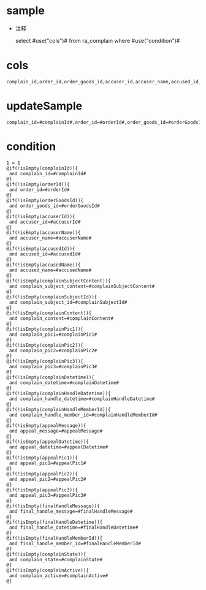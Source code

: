 sample
===
* 注释

	select #use("cols")# from ra_complain  where  #use("condition")#

cols
===
	complain_id,order_id,order_goods_id,accuser_id,accuser_name,accused_id,accused_name,complain_subject_content,complain_subject_id,complain_content,complain_pic1,complain_pic2,complain_pic3,complain_datetime,complain_handle_datetime,complain_handle_member_id,appeal_message,appeal_datetime,appeal_pic1,appeal_pic2,appeal_pic3,final_handle_message,final_handle_datetime,final_handle_member_id,complain_state,complain_active

updateSample
===
	
	complain_id=#complainId#,order_id=#orderId#,order_goods_id=#orderGoodsId#,accuser_id=#accuserId#,accuser_name=#accuserName#,accused_id=#accusedId#,accused_name=#accusedName#,complain_subject_content=#complainSubjectContent#,complain_subject_id=#complainSubjectId#,complain_content=#complainContent#,complain_pic1=#complainPic1#,complain_pic2=#complainPic2#,complain_pic3=#complainPic3#,complain_datetime=#complainDatetime#,complain_handle_datetime=#complainHandleDatetime#,complain_handle_member_id=#complainHandleMemberId#,appeal_message=#appealMessage#,appeal_datetime=#appealDatetime#,appeal_pic1=#appealPic1#,appeal_pic2=#appealPic2#,appeal_pic3=#appealPic3#,final_handle_message=#finalHandleMessage#,final_handle_datetime=#finalHandleDatetime#,final_handle_member_id=#finalHandleMemberId#,complain_state=#complainState#,complain_active=#complainActive#

condition
===

	1 = 1  
	@if(!isEmpty(complainId)){
	 and complain_id=#complainId#
	@}
	@if(!isEmpty(orderId)){
	 and order_id=#orderId#
	@}
	@if(!isEmpty(orderGoodsId)){
	 and order_goods_id=#orderGoodsId#
	@}
	@if(!isEmpty(accuserId)){
	 and accuser_id=#accuserId#
	@}
	@if(!isEmpty(accuserName)){
	 and accuser_name=#accuserName#
	@}
	@if(!isEmpty(accusedId)){
	 and accused_id=#accusedId#
	@}
	@if(!isEmpty(accusedName)){
	 and accused_name=#accusedName#
	@}
	@if(!isEmpty(complainSubjectContent)){
	 and complain_subject_content=#complainSubjectContent#
	@}
	@if(!isEmpty(complainSubjectId)){
	 and complain_subject_id=#complainSubjectId#
	@}
	@if(!isEmpty(complainContent)){
	 and complain_content=#complainContent#
	@}
	@if(!isEmpty(complainPic1)){
	 and complain_pic1=#complainPic1#
	@}
	@if(!isEmpty(complainPic2)){
	 and complain_pic2=#complainPic2#
	@}
	@if(!isEmpty(complainPic3)){
	 and complain_pic3=#complainPic3#
	@}
	@if(!isEmpty(complainDatetime)){
	 and complain_datetime=#complainDatetime#
	@}
	@if(!isEmpty(complainHandleDatetime)){
	 and complain_handle_datetime=#complainHandleDatetime#
	@}
	@if(!isEmpty(complainHandleMemberId)){
	 and complain_handle_member_id=#complainHandleMemberId#
	@}
	@if(!isEmpty(appealMessage)){
	 and appeal_message=#appealMessage#
	@}
	@if(!isEmpty(appealDatetime)){
	 and appeal_datetime=#appealDatetime#
	@}
	@if(!isEmpty(appealPic1)){
	 and appeal_pic1=#appealPic1#
	@}
	@if(!isEmpty(appealPic2)){
	 and appeal_pic2=#appealPic2#
	@}
	@if(!isEmpty(appealPic3)){
	 and appeal_pic3=#appealPic3#
	@}
	@if(!isEmpty(finalHandleMessage)){
	 and final_handle_message=#finalHandleMessage#
	@}
	@if(!isEmpty(finalHandleDatetime)){
	 and final_handle_datetime=#finalHandleDatetime#
	@}
	@if(!isEmpty(finalHandleMemberId)){
	 and final_handle_member_id=#finalHandleMemberId#
	@}
	@if(!isEmpty(complainState)){
	 and complain_state=#complainState#
	@}
	@if(!isEmpty(complainActive)){
	 and complain_active=#complainActive#
	@}
	
	